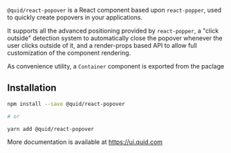 `@quid/react-popover` is a React component based upon `react-popper`,
used to quickly create popovers in your applications.

It supports all the advanced positioning provided by `react-popper`,
a "click outside" detection system to automatically close the popover
whenever the user clicks outside of it, and a render-props based API
to allow full customization of the component rendering.

As convenience utility, a `Container` component is exported from the paclage

## Installation

```bash
npm install --save @quid/react-popover

# or

yarn add @quid/react-popover
```

<!--
Preserve the text below to show the documentation URL on the npm page.
You can use the "NPM_ONLY> ... <NPM_ONLY" delimiter to hide any text
from the ui.quid.com documentation but keep it visible on the npm page.
-->

<!-- NPM_ONLY> -->

More documentation is available at https://ui.quid.com

<!-- <NPM_ONLY -->
